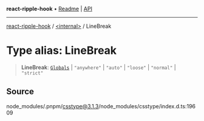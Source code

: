 **react-ripple-hook** • [Readme](../../README.md) \| [API](../../globals.md)

***

[react-ripple-hook](../../README.md) / [\<internal\>](../README.md) / LineBreak

# Type alias: LineBreak

> **LineBreak**: [`Globals`](Globals.md) \| `"anywhere"` \| `"auto"` \| `"loose"` \| `"normal"` \| `"strict"`

## Source

node\_modules/.pnpm/csstype@3.1.3/node\_modules/csstype/index.d.ts:19609
